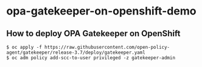 # opa-gatekeeper-on-openshift-demo

## How to deploy OPA Gatekeeper on OpenShift

```
$ oc apply -f https://raw.githubusercontent.com/open-policy-agent/gatekeeper/release-3.7/deploy/gatekeeper.yaml
$ oc adm policy add-scc-to-user privileged -z gatekeeper-admin
```

